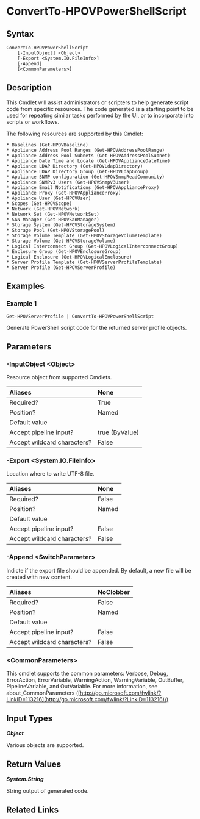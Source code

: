 ﻿---
description: Create PowerShell script from resource.
---

# ConvertTo-HPOVPowerShellScript

## Syntax

```text
ConvertTo-HPOVPowerShellScript
    [-InputObject] <Object>
    [-Export <System.IO.FileInfo>]
    [-Append]
    [<CommonParameters>]
```

## Description

This Cmdlet will assist administrators or scripters to help generate script code from specific resources.  The code generated is a starting point to be used for repeating similar tasks performed by the UI, or to incorporate into scripts or workflows.

The following resources are supported by this Cmdlet:

    * Baselines (Get-HPOVBaseline)
    * Appliance Address Pool Ranges (Get-HPOVAddressPoolRange)
    * Appliance Address Pool Subnets (Get-HPOVAddressPoolSubnet)
    * Appliance Date Time and Locale (Get-HPOVApplianceDateTime)
    * Appliance LDAP Directory (Get-HPOVLdapDirectory)
    * Appliance LDAP Directory Group (Get-HPOVLdapGroup)
    * Appliance SNMP configuration (Get-HPOVSnmpReadCommunity)
    * Appliance SNMPv3 Users (Get-HPOVSnmpV3User)
    * Appliance Email Notifications (Get-HPOVApplianceProxy)
    * Appliance Proxy (Get-HPOVApplianceProxy)
    * Appliance User (Get-HPOVUser)
    * Scopes (Get-HPOVScope)
    * Network (Get-HPOVNetwork)
    * Network Set (Get-HPOVNetworkSet)
    * SAN Manager (Get-HPOVSanManager)
    * Storage System (Get-HPOVStorageSystem)
    * Storage Pool (Get-HPOVStoragePool)
    * Storage Volume Template (Get-HPOVStorageVolumeTemplate)
    * Storage Volume (Get-HPOVStorageVolume)
    * Logical Interconnect Group (Get-HPOVLogicalInterconnectGroup)
    * Enclosure Group (Get-HPOVEnclosureGroup)
    * Logical Enclosure (Get-HPOVLogicalEnclosure)
    * Server Profile Template (Get-HPOVServerProfileTemplate)
    * Server Profile (Get-HPOVServerProfile)


## Examples

###  Example 1 

```text
Get-HPOVServerProfile | ConvertTo-HPOVPowerShellScript

```

Generate PowerShell script code for the returned server profile objects.

## Parameters

### -InputObject &lt;Object&gt;

Resource object from supported Cmdlets.

| Aliases | None |
| :--- | :--- |
| Required? | True |
| Position? | Named |
| Default value |  |
| Accept pipeline input? | true (ByValue) |
| Accept wildcard characters? | False |

### -Export &lt;System.IO.FileInfo&gt;

Location where to write UTF-8 file.

| Aliases | None |
| :--- | :--- |
| Required? | False |
| Position? | Named |
| Default value |  |
| Accept pipeline input? | False |
| Accept wildcard characters? | False |

### -Append &lt;SwitchParameter&gt;

Indicte if the export file should be appended.  By default, a new file will be created with new content.

| Aliases | NoClobber |
| :--- | :--- |
| Required? | False |
| Position? | Named |
| Default value |  |
| Accept pipeline input? | False |
| Accept wildcard characters? | False |

### &lt;CommonParameters&gt;

This cmdlet supports the common parameters: Verbose, Debug, ErrorAction, ErrorVariable, WarningAction, WarningVariable, OutBuffer, PipelineVariable, and OutVariable. For more information, see about\_CommonParameters \([http://go.microsoft.com/fwlink/?LinkID=113216](http://go.microsoft.com/fwlink/?LinkID=113216)\)

## Input Types

_**Object**_

Various objects are supported.

## Return Values

_**System.String**_

String output of generated code.

## Related Links


